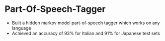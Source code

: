# Part-Of-Speech-Tagger

- Built a hidden markov model part-of-speech tagger which works on any language 
- Achieved an accuracy of 93% for Italian and 91% for Japanese test sets
